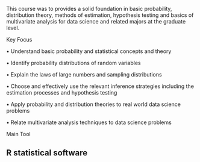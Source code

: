 This course was to provides a solid foundation in basic probability, distribution theory, methods of estimation, hypothesis testing and basics of multivariate analysis for data science and related majors at the graduate level.

Key Focus

• Understand basic probability and statistical concepts and theory

• Identify probability distributions of random variables

• Explain the laws of large numbers and sampling distributions

• Choose and effectively use the relevant inference strategies including the estimation processes
and hypothesis testing

• Apply probability and distribution theories to real world data science problems

• Relate multivariate analysis techniques to data science problems

Main Tool

## R statistical software
